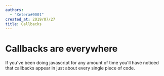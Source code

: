 ```yaml
---
authors:
  - "Xetera#0001"
created_at: 2019/07/27
title: Callbacks
---
```


# Callbacks are everywhere

If you've been doing javascript for any amount of time you'll have noticed that callbacks appear in just about every single piece of code.
